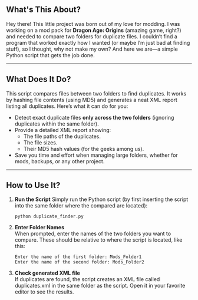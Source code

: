 ## What's This About?

Hey there! This little project was born out of my love for modding. I was working on a mod pack for **Dragon Age: Origins** (amazing game, right?) and needed to compare two folders for duplicate files. I couldn’t find a program that worked exactly how I wanted (or maybe I’m just bad at finding stuff), so I thought, why not make my own? And here we are—a simple Python script that gets the job done.  

---

## What Does It Do?

This script compares files between two folders to find duplicates. It works by hashing file contents (using MD5) and generates a neat XML report listing all duplicates. Here’s what it can do for you:

- Detect exact duplicate files **only across the two folders** (ignoring duplicates within the same folder).
- Provide a detailed XML report showing:
  - The file paths of the duplicates.
  - The file sizes.
  - Their MD5 hash values (for the geeks among us).
- Save you time and effort when managing large folders, whether for mods, backups, or any other project.

---

## How to Use It?

1. **Run the Script**
Simply run the Python script (by first inserting the script into the same folder where the compared are located):
   ```
   python duplicate_finder.py
   ```
2. **Enter Folder Names**   
When prompted, enter the names of the two folders you want to compare. These should be relative to where the script is located, like this:
    ```
    Enter the name of the first folder: Mods_Folder1
    Enter the name of the second folder: Mods_Folder2
    ```
3. **Check generated XML file**   
If duplicates are found, the script creates an XML file called duplicates.xml in the same folder as the script. Open it in your favorite editor to see the results.
